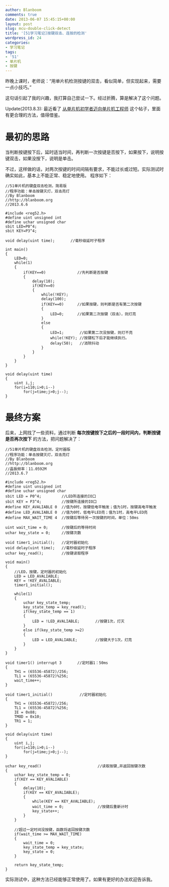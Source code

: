 ```yaml
---
author: Blanboom
comments: true
date: 2013-06-07 15:45:15+00:00
layout: post
slug: mcu-double-click-detect
title: '[51学习笔记]按键双击、连按的检测'
wordpress_id: 24
categories:
- 学习笔记
tags:
- '51'
- 单片机
- 按键
---
```


昨晚上课时，老师说：“用单片机检测按键的双击，看似简单，但实现起来，需要一点小技巧。”

这句话引起了我的兴趣，我打算自己尝试一下。经过折腾，算是解决了这个问题。

<!-- more -->

Update(2013.8.3): 最近看了 [从单片机初学者迈向单片机工程师](https://www.google.com/search?q=%E4%BB%8E%E5%8D%95%E7%89%87%E6%9C%BA%E5%88%9D%E5%AD%A6%E8%80%85%E8%BF%88%E5%90%91%E5%8D%95%E7%89%87%E6%9C%BA%E5%B7%A5%E7%A8%8B%E5%B8%88) 这个帖子，里面有更合理的方法，值得借鉴。


# 最初的思路


当判断按键按下后，延时适当时间，再判断一次按键是否按下，如果按下，说明按键双击，如果没按下，说明是单击。

不过，这样做的话，对两次按键的时间间隔有要求，不能过长或过短。实际测试时确实如此，基本上不能正常、稳定地使用。
程序如下：

    
    //51单片机的键盘双击检测，简易版
    //程序功能：单击按键灭灯，双击亮灯
    //By Blanboom
    //http://blanboom.org
    //2013.6.6
    
    #include <reg52.h>
    #define uint unsigned int
    #define uchar unsigned char
    sbit LED=P0^4;
    sbit KEY=P3^4;
    
    void delay(uint time);       //毫秒级延时子程序
    
    int main()
    {	
    	LED=0;
    	while(1)
    	{
    		if(KEY==0)				//先判断是否按键
    		{
    			delay(10);
    			if(KEY==0)
    			{
    				while(!KEY);	    
    				delay(100);
    				if(KEY==0)		//如果按键，则判断是否有第二次按键
    				{
    					LED=0;		//如果第二次按键（双击），则灯亮
    				}
    				else
    				{
    					LED=1;		 //如果第二次没按键，则灯不亮
    					while(!KEY); //按键松下后才能继续执行。
    					delay(50);	 //消除抖动
    				}		
    			}	
    		}
    	}			
    }
    
    void delay(uint time)			  
    {
    	uint i,j;
    	for(i=110;i>0;i--)
    		for(j=time;j>0;j--);
    }





# 最终方案


后来，上网找了一些资料，通过判断 **每次按键按下之后的一段时间内，判断按键是否再次按下** 的方法，把问题解决了：

    
    //51单片机的键盘双击检测，定时器版
    //程序功能：单击按键灭灯，双击亮灯
    //By Blanboom
    //http://blanboom.org
    //晶振频率：11.0592M
    //2013.6.7
    
    #include <reg52.h>
    #define uint unsigned int
    #define uchar unsigned char
    sbit LED = P0^4;		 //LED所连接的IO口
    sbit KEY = P3^4;		 //按键所连接的IO口
    #define KEY_AVALIABLE 0	 //值为0时，按键低电平触发；值为1时，按键高电平触发
    #define LED_AVALIABLE 0	 //值为0时，低电平LED亮；值为1时，高电平LED亮
    #define MAX_WAIT_TIME 4  //按键后等待另一次按键的时间，单位：50ms
    
    uint wait_time = 0;		 //按键后的等待时间
    uchar key_state = 0;	 //按键次数
    
    void timer1_initial();	 //定时器初始化
    void delay(uint time);	 //毫秒级延时子程序
    uchar key_read();		 //按键读取程序
    
    void main()
    {
    	//LED，按键，定时器的初始化
        LED = LED_AVALIABLE;
    	KEY = !KEY_AVALIABLE;
        timer1_initial();  
    
        while(1)
        {
    		uchar key_state_temp;
    		key_state_temp = key_read();
    		if(key_state_temp == 1)
    		{
    			LED = !LED_AVALIABLE;		//按键1次，灯灭
    		}
    		else if(key_state_temp >=2)
    		{
    			LED = LED_AVALIABLE;		//按键大于1次，灯亮
    		}
    	}
    }
    
    void timer1() interrupt 3		//定时器1：50ms
    {
        TH1 = (65536-45872)/256;
        TL1 = (65536-45872)%256;
    	wait_time++;
    }
    
    void timer1_initial()			 //定时器初始化
    {
        TH1 = (65536-45872)/256;
        TL1 = (65536-45872)%256;             
        IE = 0x88;                             
        TMOD = 0x10;                     
        TR1 = 1;                         
    }
    
    void delay(uint time)
    {
    	uint i,j;
    	for(i=110;i>0;i--)
    		for(j=time;j>0;j--);
    }
    
    uchar key_read()				         //读取按键,并返回按键次数
    {	
    	uchar key_state_temp = 0;
    	if(KEY == KEY_AVALIABLE)
    	{
    		delay(10);
    		if(KEY == KEY_AVALIABLE);
    		{
    			while(KEY == KEY_AVALIABLE);
    			wait_time = 0;			     //按键后重新计时
    			key_state++;
    		}
    	}
    
    	//超过一定时间没按键，函数将返回按键次数
    	if(wait_time >= MAX_WAIT_TIME)	 
    	{
    		wait_time = 0;
    		key_state_temp = key_state;
    		key_state = 0;
    	}
    
    	return key_state_temp;
    }


实际测试中，这种方法已经能够正常使用了。如果有更好的办法欢迎告诉我。
